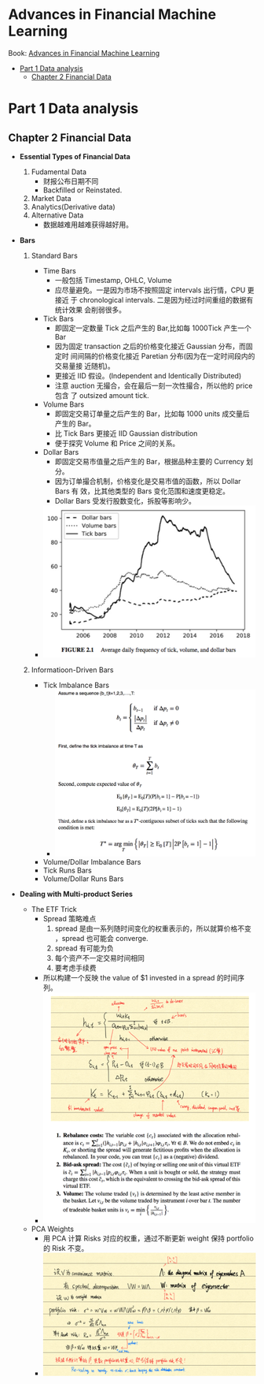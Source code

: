 # Advances in Financial Machine Learning

Book:
[Advances in Financial Machine Learning](https://book.douban.com/subject/27188754/)

<!-- vim-markdown-toc GitLab -->

*   [Part 1 Data analysis](#part-1-data-analysis)
    *   [Chapter 2 Financial Data](#chapter-2-financial-data)

<!-- vim-markdown-toc -->

# Part 1 Data analysis

## Chapter 2 Financial Data

*   **Essential Types of Financial Data**

    1.  Fudamental Data
        *   财报公布日期不同
        *   Backfilled or Reinstated.
    2.  Market Data
    3.  Analytics(Derivative data)
    4.  Alternative Data
        *   数据越难用越难获得越好用。

*   **Bars**

    1.  Standard Bars

        *   Time Bars
            *   一般包括 Timestamp, OHLC, Volume
            *   应尽量避免。一是因为市场不按照固定 intervals 出行情，CPU 更接近
                于 chronological intervals. 二是因为经过时间重组的数据有统计效果
                会削弱很多。
        *   Tick Bars
            *   即固定一定数量 Tick 之后产生的 Bar,比如每 1000Tick 产生一个 Bar
            *   因为固定 transaction 之后的价格变化接近 Gaussian 分布，而固定时
                间间隔的价格变化接近 Paretian 分布(因为在一定时间段内的交易量接
                近随机)。
            *   更接近 IID 假设。(Independent and Identically Distributed)
            *   注意 auction 无撮合，会在最后一刻一次性撮合，所以他的 price 包含
                了 outsized amount tick.
        *   Volume Bars
            *   即固定交易订单量之后产生的 Bar，比如每 1000 units 成交量后产生的
                Bar。
            *   比 Tick Bars 更接近 IID Gaussian distribution
            *   便于探究 Volume 和 Price 之间的关系。
        *   Dollar Bars
            *   即固定交易市值量之后产生的 Bar，根据品种主要的 Currency 划分。
            *   因为订单撮合机制，价格变化是交易市值的函数，所以 Dollar Bars 有
                效，比其他类型的 Bars 变化范围和速度更稳定。
            *   Dollar Bars 受发行股数变化，拆股等影响少。
        *   ![Picture](what/Advances_in_Financial_Machine_Learning_1.png)

    2.  Informatioon-Driven Bars
        *   Tick Imbalance Bars
            *   ![Picture](what/Advances_in_Financial_Machine_Learning_2.png)
        *   Volume/Dollar Imbalance Bars
        *   Tick Runs Bars
        *   Volume/Dollar Runs Bars

*   **Dealing with Multi-product Series**
    *   The ETF Trick
        *   Spread 策略难点
            1.  spread 是由一系列随时间变化的权重表示的，所以就算价格不变
                ，spread 也可能会 converge.
            2.  spread 有可能为负
            3.  每个资产不一定交易时间相同
            4.  要考虑手续费
        *   所以构建一个反映 the value of \$1 invested in a spread 的时间序列。
        *   ![Picture](what/Advances_in_Financial_Machine_Learning_3.png)
    *   PCA Weights
        *   用 PCA 计算 Risks 对应的权重，通过不断更新 weight 保持 portfolio 的
            Risk 不变。
        *   ![Picture](what/Advances_in_Financial_Machine_Learning_4.png)
